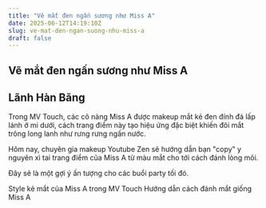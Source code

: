 ```yaml
---
title: "Vẽ mắt đen ngấn sương như Miss A"
date: 2025-06-12T14:19:10Z
slug: ve-mat-den-ngan-suong-nhu-miss-a
draft: false
---
```


## Vẽ mắt đen ngấn sương như Miss A

## Lãnh Hàn Băng

Trong MV Touch, các cô nàng Miss A được makeup mắt kẻ đen đính đá lấp lánh ở mi dưới, cách trang điểm này tạo hiệu ứng đặc biệt khiến đôi mắt trông long lanh như rưng rưng ngấn nước.

Hôm nay, chuyên gia makeup Youtube Zen sẽ hướng dẫn bạn "copy" y nguyên xì tai trang điểm của Miss A từ màu mắt cho tới cách đánh lòng môi.

Đây sẽ là một gợi ý ấn tượng cho các buổi party tối đó.

Style kẻ mắt của Miss A trong MV Touch
Hướng dẫn cách đánh mắt giống Miss A